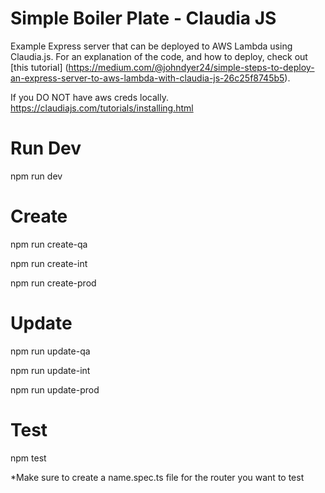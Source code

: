 # Simple Boiler Plate - Claudia JS

Example Express server that can be deployed to AWS Lambda using Claudia.js. 
For an explanation of the code, and how to deploy, check out [this tutorial]
(https://medium.com/@johndyer24/simple-steps-to-deploy-an-express-server-to-aws-lambda-with-claudia-js-26c25f8745b5).


If you DO NOT have aws creds locally.
https://claudiajs.com/tutorials/installing.html

# Run Dev
npm run dev

# Create
npm run create-qa

npm run create-int

npm run create-prod

# Update
npm run update-qa

npm run update-int

npm run update-prod

# Test
npm test


*Make sure to create a name.spec.ts file for the router you want to test
